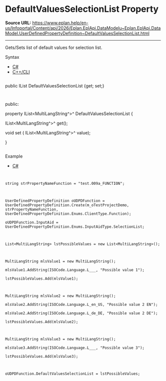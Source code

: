 # DefaultValuesSelectionList Property

**Source URL:** https://www.eplan.help/en-us/Infoportal/Content/api/2026/Eplan.EplApi.DataModelu~Eplan.EplApi.DataModel.UserDefinedPropertyDefinition~DefaultValuesSelectionList.html

---

Gets/Sets list of default values for selection list.

Syntax

- [C#](#i-syntax-CS)
- [C++/CLI](#i-syntax-CPP2005)

```
```
public IList<MultiLangString> DefaultValuesSelectionList {get; set;}
```
```

```
```
public:

property IList<MultiLangString^>^ DefaultValuesSelectionList {

   IList<MultiLangString^>^ get();

   void set (    IList<MultiLangString^>^ value);

}
```
```

Example

- [C#](#i-tab-content-d05a188b-8517-4fcb-95f3-ae4f3050ec5a)

```


string strPropertyNameFunction = "test.009a_FUNCTION";



UserDefinedPropertyDefinition oUDPDFunction = UserDefinedPropertyDefinition.Create(m_oTestProjectDemo, strPropertyNameFunction, UserDefinedPropertyDefinition.Enums.ClientType.Function);

oUDPDFunction.InputAid = UserDefinedPropertyDefinition.Enums.InputAidType.SelectionList;



List<MultiLangString> lstPossibleValues = new List<MultiLangString>();



MultiLangString mlsValue1 = new MultiLangString();

mlsValue1.AddString(ISOCode.Language.L___, "Possible value 1");

lstPossibleValues.Add(mlsValue1);



MultiLangString mlsValue2 = new MultiLangString();

mlsValue2.AddString(ISOCode.Language.L_en_US, "Possible value 2 EN");

mlsValue2.AddString(ISOCode.Language.L_de_DE, "Possible value 2 DE");

lstPossibleValues.Add(mlsValue2);



MultiLangString mlsValue3 = new MultiLangString();

mlsValue3.AddString(ISOCode.Language.L___, "Possible value 3");

lstPossibleValues.Add(mlsValue3);



oUDPDFunction.DefaultValuesSelectionList = lstPossibleValues;



```
